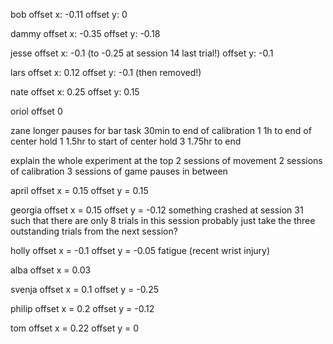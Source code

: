 bob
offset x: -0.11
offset y: 0

dammy
offset x: -0.35
offset y: -0.18

jesse
offset x: -0.1 (to -0.25 at session 14 last trial!)
offset y: -0.1 

lars
offset x: 0.12
offset y: -0.1 (then removed!)

nate
offset x: 0.25
offset y: 0.15

oriol
offset 0

zane
longer pauses for bar task
30min to end of calibration 1
1h to end of center hold 1
1.5hr to start of center hold 3
1.75hr to end

explain the whole experiment at the top
2 sessions of movement
2 sessions of calibration
3 sessions of game
pauses in between

april
offset x = 0.15
offset y = 0.15

georgia
offset x = 0.15
offset y = -0.12
something crashed at session 31 such that there are only 8 trials in this session
probably just take the three outstanding trials from the next session?

holly
offset x = -0.1
offset y = -0.05
fatigue (recent wrist injury)

alba
offset x = 0.03

svenja
offset x = 0.1
offset y = -0.25

philip
offset x = 0.2
offset y = -0.12

tom
offset x = 0.22
offset y = 0
